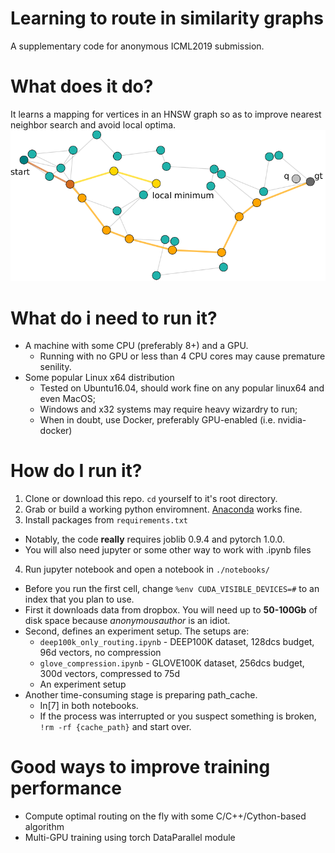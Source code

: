 # Learning to route in similarity graphs
A supplementary code for anonymous ICML2019 submission.

# What does it do?
It learns a mapping for vertices in an HNSW graph so as to improve nearest neighbor search and avoid local optima.
![img](https://github.com/ICMLIncognito/learning_to_route/raw/master/images/toy_task.png)

# What do i need to run it?
* A machine with some CPU (preferably 8+) and a GPU.
  * Running with no GPU or less than 4 CPU cores may cause premature senility.
* Some popular Linux x64 distribution
  * Tested on Ubuntu16.04, should work fine on any popular linux64 and even MacOS;
  * Windows and x32 systems may require heavy wizardry to run;
  * When in doubt, use Docker, preferably GPU-enabled (i.e. nvidia-docker)

# How do I run it?
1. Clone or download this repo. `cd` yourself to it's root directory.
2. Grab or build a working python enviromnent. [Anaconda](https://www.anaconda.com/) works fine.
3. Install packages from `requirements.txt`
 * Notably, the code __really__ requires joblib 0.9.4 and pytorch 1.0.0.
 * You will also need jupyter or some other way to work with .ipynb files
4. Run jupyter notebook and open a notebook in `./notebooks/`
 * Before you run the first cell, change `%env CUDA_VISIBLE_DEVICES=#` to an index that you plan to use.
 * First it downloads data from dropbox. You will need up to __50-100Gb__ of disk space because *anonymousauthor* is an idiot.
 * Second, defines an experiment setup. The setups are:
    * `deep100k_only_routing.ipynb` - DEEP100K dataset, 128dcs budget, 96d vectors, no compression
    * `glove_compression.ipynb` - GLOVE100K dataset, 256dcs budget, 300d vectors, compressed to 75d
    * An experiment setup
 * Another time-consuming stage is preparing path_cache. 
   * In[7] in both notebooks. 
   * If the process was interrupted or you suspect something is broken, `!rm -rf {cache_path}` and start over.


# Good ways to improve training performance
* Compute optimal routing on the fly with some C/C++/Cython-based algorithm
* Multi-GPU training using torch DataParallel module
